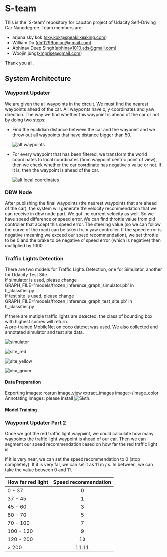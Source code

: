 # S-team

This is the 'S-team' repository for capston project of Udacity Self-Driving Car Nanodegree. 
Team members are:

* arjuna sky kok (sky.kok@speaklikeaking.com)
* William Du (dm1299onion@gmail.com)
* Abhinav Deep Singh(abhinav1010.ads@gmail.com)
* Woojin jung(xmprise@gmail.com)

Thank you all.

## System Architecture

### Waypoint Updater

We are given the all waypoints in the circuit. We must find the nearest waypoints ahead of the
car. All waypoints have x, y coordinates and yaw direction. The way we find whether this waypoint
is ahead of the car or not by doing two steps:
* Find the euclidian distance between the car and the waypoint and we throw out all waypoints
  that have distance bigger than 50.

  ![alt waypoints](imgs/README_waypoints.png)

* For every waypoint that has been filtered, we transform the world coordinates to local
  coordinates (from waypoint centric point of view), then we check whether the car coordinate
  has negative x value or not. If it is, then the waypoint is ahead of the car.

  ![alt local coordinates](imgs/README_local_coordinates.png)

### DBW Node

After publishing the final waypoints (the nearest waypoints that are ahead of the car), the
system will generate the velocity recommendation that we can receive in dbw node part. We got
the current velocity as well. So we have speed difference or speed error. We can find throttle
value from pid controller that accept this speed error. The steering value (so we can follow
the curve of the road) can be taken from yaw controller. If the speed error is negative (meaning
we exceed our speed recommendation), we set throttle to be 0 and the brake to be negative of
speed error (which is negative) then multiplied by 1000.

### Traffic Lights Detection

There are two models for Traffic Lights Detection, one for Simulator, another for Udacity Test Site.  
If simulator is used, please change GRAPH_FILE='models/frozen_inference_graph_simulator.pb' in tl_classifier.py  
If test site is used, please change GRAPH_FILE='models/frozen_inference_graph_test_site.pb' in tl_classifier.py 

If there are mutiple traffic lights are detected, the class of bounding box with highest socres will return.   
A pre-trained MobileNet on coco dateset was used. We also collected and annotated simulator and test site data.

![simulator](imgs/traffic_light_sim.png)

![site_red](imgs/test_site_red.png)

![site_yellow](imgs/test_site_yellow.png)

![site_green](imgs/test_site_green.png)

#### Data Preparation
Exporting images: rosrun image_view extract_images image:=/image_color
Annotating images: please install ![Sloth](https://github.com/cvhciKIT/sloth).

#### Model Training



### Waypoint Updater Part 2

Once we got the red traffic light waypoint, we could calculate how many waypoints the traffic light
waypoint is ahead of our car. Then we can segment our speed recommendation based on how far
the red traffic light is.

If it is very near, we can set the speed recommendation to 0 (stop completely). If it is very far,
we can set it as 11 m / s. In between, we can take the value between 0 and 11.

| How far red light | Speed recommendation |
| ------------------|:--------------------:|
| 0 - 37            | 0                    |
| 37 - 45           | 1                    |
| 45 - 60           | 3                    |
| 60 - 70           | 5                    |
| 70 - 100          | 7                    |
| 100 - 120         | 9                    |
| 120 - 200         | 10                   |
| > 200             | 11.11                |
